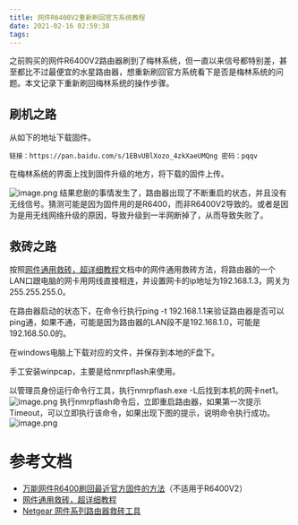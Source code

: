 ```yaml
---
title: 网件R6400V2重新刷回官方系统教程
date: 2021-02-16 02:59:38
tags:
---
```


之前购买的网件R6400V2路由器刷到了梅林系统，但一直以来信号都特别差，甚至都比不过最便宜的水星路由器，想重新刷回官方系统看下是否是梅林系统的问题。本文记录下重新刷回梅林系统的操作步骤。


## 刷机之路


从如下的地址下载固件。
```
链接：https://pan.baidu.com/s/1EBvUBlXozo_4zkXaeUMQng 密码：pqqv
```


在梅林系统的界面上找到固件升级的地方，将下载的固件上传。


![image.png](https://kuring.oss-cn-beijing.aliyuncs.com/r6400/reset-1.png)
结果悲剧的事情发生了，路由器出现了不断重启的状态，并且没有无线信号。猜测可能是因为固件用的是R6400，而非R6400V2导致的。或者是因为是用无线网络升级的原因，导致升级到一半网断掉了，从而导致失败了。


## 救砖之路


按照[网件通用救砖，超详细教程](https://koolshare.cn/thread-142232-1-1.html)文档中的网件通用救砖方法，将路由器的一个LAN口跟电脑的网卡用网线直接相连，并设置网卡的ip地址为192.168.1.3，网关为255.255.255.0。


在路由器启动的状态下，在命令行执行ping -t 192.168.1.1来验证路由器是否可以ping通，如果不通，可能是因为路由器的LAN段不是192.168.1.0，可能是192.168.50.0的。


在windows电脑上下载对应的文件，并保存到本地的F盘下。


手工安装winpcap，主要是给nmrpflash来使用。


以管理员身份运行命令行工具，执行nmrpflash.exe -L后找到本机的网卡net1。
![image.png](https://kuring.oss-cn-beijing.aliyuncs.com/r6400/reset-2.png)
执行nmrpflash命令后，立即重启路由器，如果第一次提示Timeout，可以立即执行该命令，如果出现下图的提示，说明命令执行成功。
![image.png](https://kuring.oss-cn-beijing.aliyuncs.com/r6400/reset-3.png)
# 参考文档

- [万能网件R6400刷回最近官方固件的方法](http://mr.mw/share/136.html)（不适用于R6400V2）
- [网件通用救砖，超详细教程](https://koolshare.cn/thread-142232-1-1.html)
- [Netgear 网件系列路由器救砖工具](https://roov.org/2019/07/netgear-unbrick-utility/#comment-37190)
